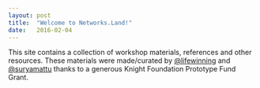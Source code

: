 ```yaml
---
layout: post
title:  "Welcome to Networks.Land!"
date:   2016-02-04 
---
```


This site contains a collection of workshop materials, references and other resources.
These materials were made/curated by [@lifewinning](http://twitter.com/lifewinning) and [@suryamattu](http://twitter.com/suryamattu) thanks to a generous Knight Foundation Prototype Fund Grant.


